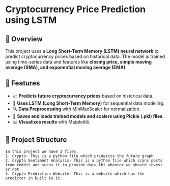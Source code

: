 # Cryptocurrency Price Prediction using LSTM

## 📌 Overview
This project uses a **Long Short-Term Memory (LSTM) neural network** to predict cryptocurrency prices based on historical data. The model is trained using time-series data and features like **closing price, simple moving average (SMA), and exponential moving average (EMA)**.

## 🚀 Features
- 📈 **Predicts future cryptocurrency prices** based on historical data.
- 🧠 **Uses LSTM (Long Short-Term Memory)** for sequential data modeling.
- 🔍 **Data Preprocessing** with MinMaxScaler for normalization.
- 💾 **Saves and loads trained models and scalers using Pickle (.pkl) files**.
- 📊 **Visualizes results** with Matplotlib.

## 📂 Project Structure
```
In this project we have 3 files,
1. Crypto- This is a python file which prideicts the future graph
2. Crypto Sentiment Analysis- This is a python file which scans posts from reddit and scans it to provide data tht wheater we should invest or not
3. Crypto Prediction Website- This is a website which has the predictor in built in it.
